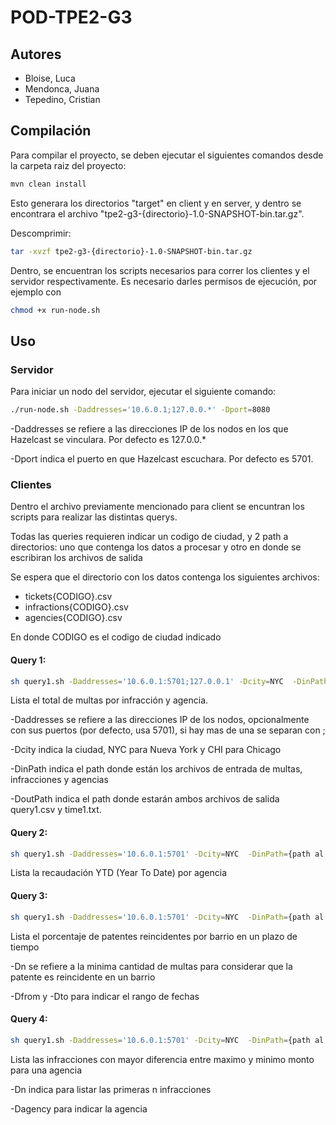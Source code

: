 # POD-TPE2-G3

## Autores

- Bloise, Luca
- Mendonca, Juana
- Tepedino, Cristian

## Compilación

Para compilar el proyecto, se deben ejecutar el siguientes comandos desde la carpeta raiz del proyecto:

```bash
mvn clean install
```

Esto generara los directorios "target" en client y en server, y dentro se encontrara el archivo "tpe2-g3-{directorio}-1.0-SNAPSHOT-bin.tar.gz". 

Descomprimir:

```bash
tar -xvzf tpe2-g3-{directorio}-1.0-SNAPSHOT-bin.tar.gz
```
Dentro, se encuentran los scripts necesarios para correr los clientes y el servidor respectivamente. Es necesario darles permisos de ejecución, por ejemplo con

```bash
chmod +x run-node.sh
```

## Uso

### Servidor

Para iniciar un nodo del servidor, ejecutar el siguiente comando:

```bash
./run-node.sh -Daddresses='10.6.0.1;127.0.0.*' -Dport=8080
```
-Daddresses se refiere a las direcciones IP de los nodos en los que Hazelcast se vinculara. Por defecto es 127.0.0.*

-Dport indica el puerto en que Hazelcast escuchara. Por defecto es 5701.

### Clientes

Dentro el archivo previamente mencionado para client se encuntran los scripts para realizar las distintas querys.

Todas las queries requieren indicar un codigo de ciudad, y 2 path a directorios: uno que contenga los datos a procesar y otro en donde se escribiran los archivos de salida

Se espera que el directorio con los datos contenga los siguientes archivos:

- tickets{CODIGO}.csv
- infractions{CODIGO}.csv
- agencies{CODIGO}.csv

En donde CODIGO es el codigo de ciudad indicado

#### Query 1:

```bash
sh query1.sh -Daddresses='10.6.0.1:5701;127.0.0.1' -Dcity=NYC  -DinPath={path al directorio} -DoutPath={path al directorio}
```

Lista el total de multas por infracción y agencia.

-Daddresses se refiere a las direcciones IP de los nodos, opcionalmente con sus puertos (por defecto, usa 5701), si hay mas de una se separan con ;

-Dcity indica la ciudad, NYC para Nueva York y CHI para Chicago

-DinPath indica el path donde están los archivos de entrada de multas, infracciones y agencias

-DoutPath indica el path donde estarán ambos archivos de salida query1.csv y time1.txt. 

#### Query 2:

```bash
sh query1.sh -Daddresses='10.6.0.1:5701' -Dcity=NYC  -DinPath={path al directorio} -DoutPath={path al directorio}
```

Lista la recaudación YTD (Year To Date) por agencia

#### Query 3:

```bash
sh query1.sh -Daddresses='10.6.0.1:5701' -Dcity=NYC  -DinPath={path al directorio} -DoutPath={path al directorio} -Dn=2 -Dfrom=01/01/2021 -Dto=31/12/2021
```

Lista el porcentaje de patentes reincidentes por barrio en un plazo de tiempo

-Dn se refiere a la minima cantidad de multas para considerar que la patente es reincidente en un barrio

-Dfrom y -Dto para indicar el rango de fechas

#### Query 4:

```bash
sh query1.sh -Daddresses='10.6.0.1:5701' -Dcity=NYC  -DinPath={path al directorio} -DoutPath={path al directorio} -Dn=3 -Dagency=DEPARTMENT_OF_TRANSPORTATION
```

Lista las infracciones con mayor diferencia entre maximo y minimo monto para una agencia

-Dn indica para listar las primeras n infracciones

-Dagency para indicar la agencia
